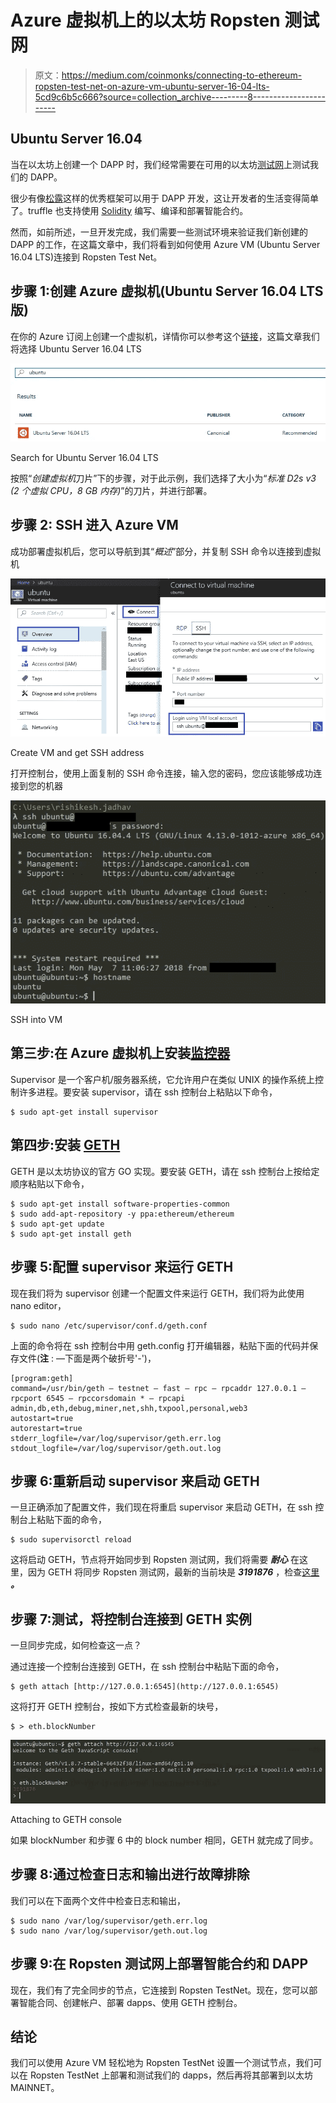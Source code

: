 # Azure 虚拟机上的以太坊 Ropsten 测试网

> 原文：<https://medium.com/coinmonks/connecting-to-ethereum-ropsten-test-net-on-azure-vm-ubuntu-server-16-04-lts-5cd9c6b5c666?source=collection_archive---------8----------------------->

## Ubuntu Server 16.04

当在以太坊上创建一个 DAPP 时，我们经常需要在可用的以太坊[测试网](https://testnet.etherscan.io/)上测试我们的 DAPP。

很少有像[松露](http://truffleframework.com/)这样的优秀框架可以用于 DAPP 开发，这让开发者的生活变得简单了。truffle 也支持使用 [Solidity](https://solidity.readthedocs.io/en/v0.4.23/) 编写、编译和部署智能合约。

然而，如前所述，一旦开发完成，我们需要一些测试环境来验证我们新创建的 DAPP 的工作，在这篇文章中，我们将看到如何使用 Azure VM (Ubuntu Server 16.04 LTS)连接到 Ropsten Test Net。

## 步骤 1:创建 Azure 虚拟机(Ubuntu Server 16.04 LTS 版)

在你的 Azure 订阅上创建一个虚拟机，详情你可以参考这个[链接](https://docs.microsoft.com/en-us/azure/virtual-machines/linux/quick-create-portal)，这篇文章我们将选择 Ubuntu Server 16.04 LTS

![](img/e26825bb955c23bf77c460278247f868.png)

Search for Ubuntu Server 16.04 LTS

按照“*创建虚拟机*刀片”下的步骤，对于此示例，我们选择了大小为“*标准 D2s v3 (2 个虚拟 CPU，8 GB 内存)*”的刀片，并进行部署。

## 步骤 2: SSH 进入 Azure VM

成功部署虚拟机后，您可以导航到其“*概述*”部分，并复制 SSH 命令以连接到虚拟机

![](img/a574db77777b2ebcac0e7ab1705f8c5f.png)

Create VM and get SSH address

打开控制台，使用上面复制的 SSH 命令连接，输入您的密码，您应该能够成功连接到您的机器

![](img/f14ac4c6a8af137037b3babb01798a5e.png)

SSH into VM

## 第三步:在 Azure 虚拟机上安装[监控器](http://supervisord.org/introduction.html)

Supervisor 是一个客户机/服务器系统，它允许用户在类似 UNIX 的操作系统上控制许多进程。要安装 supervisor，请在 ssh 控制台上粘贴以下命令，

```
$ sudo apt-get install supervisor
```

## 第四步:安装 [GETH](https://geth.ethereum.org/)

GETH 是以太坊协议的官方 GO 实现。要安装 GETH，请在 ssh 控制台上按给定顺序粘贴以下命令，

```
$ sudo apt-get install software-properties-common
$ sudo add-apt-repository -y ppa:ethereum/ethereum
$ sudo apt-get update
$ sudo apt-get install geth
```

## 步骤 5:配置 supervisor 来运行 GETH

现在我们将为 supervisor 创建一个配置文件来运行 GETH，我们将为此使用 nano editor，

```
$ sudo nano /etc/supervisor/conf.d/geth.conf
```

上面的命令将在 ssh 控制台中用 geth.config 打开编辑器，粘贴下面的代码并保存文件(**注** : —下面是两个破折号'-')，

```
[program:geth]
command=/usr/bin/geth — testnet — fast — rpc — rpcaddr 127.0.0.1 — rpcport 6545 — rpccorsdomain * — rpcapi admin,db,eth,debug,miner,net,shh,txpool,personal,web3
autostart=true 
autorestart=true 
stderr_logfile=/var/log/supervisor/geth.err.log 
stdout_logfile=/var/log/supervisor/geth.out.log
```

## 步骤 6:重新启动 supervisor 来启动 GETH

一旦正确添加了配置文件，我们现在将重启 supervisor 来启动 GETH，在 ssh 控制台上粘贴下面的命令，

```
$ sudo supervisorctl reload
```

这将启动 GETH，节点将开始同步到 Ropsten 测试网，我们将需要 ***耐心*** 在这里，因为 GETH 将同步 Ropsten 测试网，最新的当前块是 ***3191876*** ，检查[这里](https://ropsten.etherscan.io/) ***。***

## 步骤 7:测试，将控制台连接到 GETH 实例

一旦同步完成，如何检查这一点？

通过连接一个控制台连接到 GETH，在 ssh 控制台中粘贴下面的命令，

```
$ geth attach [http://127.0.0.1:6545](http://127.0.0.1:6545)
```

这将打开 GETH 控制台，按如下方式检查最新的块号，

```
$ > eth.blockNumber
```

![](img/d364121c4d02696db6b2e46cd3307b6c.png)

Attaching to GETH console

如果 blockNumber 和步骤 6 中的 block number 相同，GETH 就完成了同步。

## 步骤 8:通过检查日志和输出进行故障排除

我们可以在下面两个文件中检查日志和输出，

```
$ sudo nano /var/log/supervisor/geth.err.log
$ sudo nano /var/log/supervisor/geth.out.log
```

## 步骤 9:在 Ropsten 测试网上部署智能合约和 DAPP

现在，我们有了完全同步的节点，它连接到 Ropsten TestNet。现在，您可以部署智能合同、创建帐户、部署 dapps、使用 GETH 控制台。

## 结论

我们可以使用 Azure VM 轻松地为 Ropsten TestNet 设置一个测试节点，我们可以在 Ropsten TestNet 上部署和测试我们的 dapps，然后再将其部署到以太坊 MAINNET。